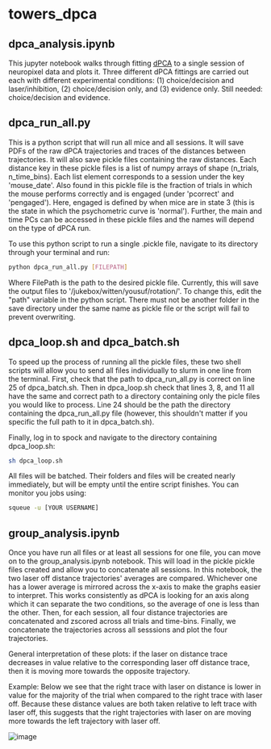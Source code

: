 # towers_dpca

## dpca_analysis.ipynb

This jupyter notebook walks through fitting [dPCA](https://github.com/machenslab/dPCA) to a single session of neuropixel data and plots it.
Three different dPCA fittings are carried out each with different experimental conditions: (1) choice/decision and laser/inhibition, 
(2) choice/decision only, and (3) evidence only. Still needed: choice/decision and evidence.

## dpca_run_all.py

This is a python script that will run all mice and all sessions. It will save PDFs of the raw dPCA trajectories and traces of the distances between trajectories.
It will also save pickle files containing the raw distances. Each distance key in these pickle files is a list of numpy arrays of 
shape (n_trials, n_time_bins). Each list element corresponds to a session under the key 'mouse_date'. Also found in this pickle file is the
fraction of trials in which the mouse performs correctly and is engaged (under 'pcorrect' and 'pengaged'). Here, engaged is defined by when 
mice are in state 3 (this is the state in which the psychometric curve is 'normal'). Further, the main and time PCs can be accessed in these 
pickle files and the names will depend on the type of dPCA run.

To use this python script to run a single .pickle file, navigate to its directory through your terminal and run:
```sh
python dpca_run_all.py [FILEPATH]
```
Where FilePath is the path to the desired pickle file. Currently, this will save the output files to '/jukebox/witten/yousuf/rotation/'. To change this,
edit the "path" variable in the python script. There must not be another folder in the save directory under the same name as pickle file or the script will fail to prevent overwriting.

## dpca_loop.sh and dpca_batch.sh

To speed up the process of running all the pickle files, these two shell scripts will allow you to send all files individually to slurm in one line
from the terminal. First, check that the path to dpca_run_all.py is correct on line 25 of dpca_batch.sh. Then in dpca_loop.sh check that lines 3, 8, 
and 11 all have the same and correct path to a directory containing only the picle files you would like to process. Line 24 should be the path the 
directory containing the dpca_run_all.py file (however, this shouldn't matter if you specific the full path to it in dpca_batch.sh). 

Finally, log in to spock and navigate to the directory containing dpca_loop.sh:
```sh
sh dpca_loop.sh
```
All files will be batched. Their folders and files will be created nearly immediately, but will be empty until the entire script finishes. You can
monitor you jobs using:
```sh
squeue -u [YOUR USERNAME]
```

## group_analysis.ipynb

Once you have run all files or at least all sessions for one file, you can move on to the group_analysis.ipynb notebook. This will load in the pickle
pickle files created and allow you to concatenate all sessions. In this notebook, the two laser off distance trajectories' averages are compared. Whichever one has a lower average is mirrored across the x-axis to make the graphs easier to interpret. This works consistently as dPCA is looking for an axis along which it can separate the two conditions, so the average of one is less than the other. Then, for each session, all four distance trajectories are concatenated and zscored across all trials and time-bins. Finally, we concatenate the trajectories across all sesssions and plot the four trajectories.

General interpretation of these plots: if the laser on distance trace decreases in value relative to the corresponding laser off distance trace, then it is moving more towards the opposite trajectory. 

Example: Below we see that the right trace with laser on distance is lower in value for the majority of the trial when compared to the right trace with laser off. Because these distance values are both taken relative to left trace with laser off, this suggests that the right trajectories with laser on are moving more towards the left trajectory with laser off.

![image](https://user-images.githubusercontent.com/86695930/226212229-459aceae-0f3b-487d-aeb8-30a289e02ad4.png)


